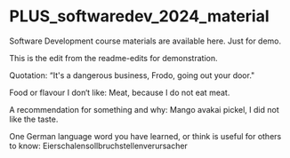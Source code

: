 # PLUS_softwaredev_2024_material
Software Development course materials are available here.
Just for demo.

This is the edit from the readme-edits for demonstration.


Quotation: “It's a dangerous business, Frodo, going out your door."

Food or flavour I don‘t like: Meat, because I do not eat meat.

A recommendation for something and why: Mango avakai pickel, I did not like the taste.

One German language word you have learned, or think is useful for others to know: Eierschalensollbruchstellenverursacher
